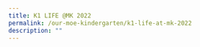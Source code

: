 ```yaml
---
title: K1 LIFE @MK 2022
permalink: /our-moe-kindergarten/k1-life-at-mk-2022
description: ""
---
```

